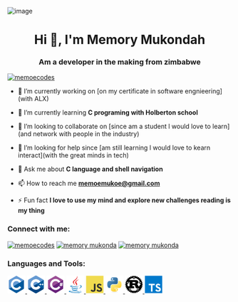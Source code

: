 ![image](https://github.com/mukoe2020/mukoe2020/assets/122824378/86cad0a9-5717-4d4d-b4e3-44bc9613a0ac)

<h1 align="center">Hi 👋, I'm Memory Mukondah</h1>
<h3 align="center">Am a developer in the making from zimbabwe</h3>

<p align="left"> <a href="https://twitter.com/memoecodes" target="blank"><img src="https://img.shields.io/twitter/follow/memoecodes?logo=twitter&style=for-the-badge" alt="memoecodes" /></a> </p>

- 🔭 I’m currently working on [on my certificate in software engnieering](with ALX)

- 🌱 I’m currently learning **C programing with Holberton school**

- 👯 I’m looking to collaborate on [since am a student l would love to learn](and network with people in the industry)

- 🤝 I’m looking for help since [am still learning l would love to kearn interact](with the great minds in tech)

- 💬 Ask me about **C language and shell navigation**

- 📫 How to reach me **memoemukoe@gmail.com**

- ⚡ Fun fact **I love to use my mind and explore new challenges reading is my thing**

<h3 align="left">Connect with me:</h3>
<p align="left">
<a href="https://twitter.com/memoecodes" target="blank"><img align="center" src="https://raw.githubusercontent.com/rahuldkjain/github-profile-readme-generator/master/src/images/icons/Social/twitter.svg" alt="memoecodes" height="30" width="40" /></a>
<a href="https://linkedin.com/in/memory mukonda" target="blank"><img align="center" src="https://raw.githubusercontent.com/rahuldkjain/github-profile-readme-generator/master/src/images/icons/Social/linked-in-alt.svg" alt="memory mukonda" height="30" width="40" /></a>
<a href="https://fb.com/memory mukonda" target="blank"><img align="center" src="https://raw.githubusercontent.com/rahuldkjain/github-profile-readme-generator/master/src/images/icons/Social/facebook.svg" alt="memory mukonda" height="30" width="40" /></a>
</p>

<h3 align="left">Languages and Tools:</h3>
<p align="left"> <a href="https://www.cprogramming.com/" target="_blank" rel="noreferrer"> <img src="https://raw.githubusercontent.com/devicons/devicon/master/icons/c/c-original.svg" alt="c" width="40" height="40"/> </a> <a href="https://www.w3schools.com/cpp/" target="_blank" rel="noreferrer"> <img src="https://raw.githubusercontent.com/devicons/devicon/master/icons/cplusplus/cplusplus-original.svg" alt="cplusplus" width="40" height="40"/> </a> <a href="https://www.w3schools.com/cs/" target="_blank" rel="noreferrer"> <img src="https://raw.githubusercontent.com/devicons/devicon/master/icons/csharp/csharp-original.svg" alt="csharp" width="40" height="40"/> </a> <a href="https://www.java.com" target="_blank" rel="noreferrer"> <img src="https://raw.githubusercontent.com/devicons/devicon/master/icons/java/java-original.svg" alt="java" width="40" height="40"/> </a> <a href="https://developer.mozilla.org/en-US/docs/Web/JavaScript" target="_blank" rel="noreferrer"> <img src="https://raw.githubusercontent.com/devicons/devicon/master/icons/javascript/javascript-original.svg" alt="javascript" width="40" height="40"/> </a> <a href="https://www.python.org" target="_blank" rel="noreferrer"> <img src="https://raw.githubusercontent.com/devicons/devicon/master/icons/python/python-original.svg" alt="python" width="40" height="40"/> </a> <a href="https://www.rust-lang.org" target="_blank" rel="noreferrer"> <img src="https://raw.githubusercontent.com/devicons/devicon/master/icons/rust/rust-plain.svg" alt="rust" width="40" height="40"/> </a> <a href="https://www.typescriptlang.org/" target="_blank" rel="noreferrer"> <img src="https://raw.githubusercontent.com/devicons/devicon/master/icons/typescript/typescript-original.svg" alt="typescript" width="40" height="40"/> </a> </p>
